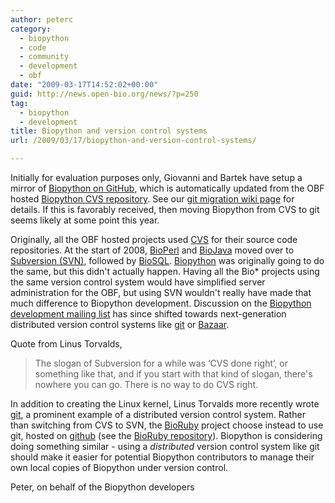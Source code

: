 ```yaml
---
author: peterc
category:
  - biopython
  - code
  - community
  - development
  - obf
date: "2009-03-17T14:52:02+00:00"
guid: http://news.open-bio.org/news/?p=250
tag:
  - biopython
  - development
title: Biopython and version control systems
url: /2009/03/17/biopython-and-version-control-systems/

---
```

Initially for evaluation purposes only, Giovanni and Bartek have setup a mirror of [Biopython on GitHub](http://github.com/biopython/), which is automatically updated from the OBF hosted [Biopython CVS repository](http://www.biopython.org/wiki/CVS). See our [git migration wiki page](http://biopython.org/wiki/GitMigration) for details. If this is favorably received, then moving Biopython from CVS to git seems likely at some point this year.

Originally, all the OBF hosted projects used [CVS](http://www.nongnu.org/cvs/) for their source code repositories. At the start of 2008, [BioPerl](http://www.bioperl.org) and [BioJava](http://www.biojava.org) moved over to [Subversion (SVN)](http://subversion.tigris.org/), followed by [BioSQL](http://www.biosql.org). [Biopython](http://www.biopython.org) was originally going to do the same, but this didn't actually happen. Having all the Bio\* projects using the same version control system would have simplified server administration for the OBF, but using SVN wouldn't really have made that much difference to Biopython development. Discussion on the [Biopython development mailing list](http://biopython.org/pipermail/biopython-dev/) has since shifted towards next-generation distributed version control systems like [git](http://git-scm.com/) or [Bazaar](http://bazaar-vcs.org/).

Quote from Linus Torvalds,

> The slogan of Subversion for a while was ‘CVS done right’, or something like that, and if you start with that kind of slogan, there's nowhere you can go. There is no way to do CVS right.

In addition to creating the Linux kernel, Linus Torvalds more recently wrote [git](http://git-scm.com/), a prominent example of a distributed version control system. Rather than switching from CVS to SVN, the [BioRuby](http://www.bioruby.org) project choose instead to use git, hosted on [github](http://github.com) (see the [BioRuby repository](http://github.com/bioruby/bioruby/tree/master)). Biopython is considering doing something similar - using a _distributed_ version control system like git should make it easier for potential Biopython contributors to manage their own local copies of Biopython under version control.

Peter, on behalf of the Biopython developers
